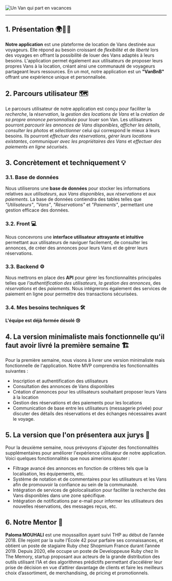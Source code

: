 ![Un Van qui part en vacances](https://cdn.dribbble.com/users/1625117/screenshots/3601093/vanlife.gif)

---

## 1. Présentation 🌍🚐💨

**Notre application** est une plateforme de location de Vans destinée aux voyageurs. Elle répond au besoin croissant de _flexibilité_ et de _liberté_ lors des voyages en offrant la possibilité de louer des Vans adaptés à leurs besoins. L'application permet également aux utilisateurs de proposer leurs propres Vans à la location, créant ainsi une communauté de voyageurs partageant leurs ressources. En un mot, notre application est un **"VanBnB"** offrant une expérience unique et personnalisée.

## 2. Parcours utilisateur 🗺️

Le parcours utilisateur de notre application est conçu pour faciliter la _recherche_, la _réservation_, la _gestion des locations de Vans_ et la _création de sa propre annonce personnalisée_ pour louer son Van. Les utilisateurs pourront _parcourir les annonces de Vans disponibles_, _afficher les détails_, _consulter les photos_ et _sélectionner_ celui qui correspond le mieux à leurs besoins. Ils pourront _effectuer des réservations_, _gérer leurs locations existantes_, _communiquer avec les propriétaires des Vans_ et _effectuer des paiements en ligne sécurisés_.

## 3. Concrètement et techniquement 💡

### 3.1. Base de données

Nous utiliserons une **base de données** pour stocker les informations relatives aux _utilisateurs_, aux _Vans disponibles_, aux _réservations_ et aux _paiements_. La base de données contiendra des tables telles que _"Utilisateurs"_, _"Vans"_, _"Réservations"_ et _"Paiements"_, permettant une gestion efficace des données.

### 3.2. Front 💻

Nous concevrons une **interface utilisateur attrayante et intuitive** permettant aux utilisateurs de naviguer facilement, de consulter les annonces, de créer des annonces pour leurs Vans et de gérer leurs réservations.

### 3.3. Backend ⚙️

Nous mettrons en place des **API** pour gérer les fonctionnalités principales telles que *l'authentification des utilisateurs*, *la gestion des annonces*, des *réservations* et des *paiements*. Nous intégrerons également des services de paiement en ligne pour permettre des transactions sécurisées.

### 3.4. Mes besoins techniques 🛠️

**L'équipe est déjà formée désolé 😢**

## 4. La version minimaliste mais fonctionnelle qu'il faut avoir livré la première semaine 🏗️

Pour la première semaine, nous visons à livrer une version minimaliste mais fonctionnelle de l'application. Notre MVP comprendra les fonctionnalités suivantes :

* Inscription et authentification des utilisateurs
* Consultation des annonces de Vans disponibles
* Création d'annonces pour les utilisateurs souhaitant proposer leurs Vans à la location
* Gestion des réservations et des paiements pour les locations
* Communication de base entre les utilisateurs (messagerie privée) pour discuter des détails des réservations et des échanges nécessaires avant le voyage.

## 5. La version que l'on présentera aux jurys 🎉

Pour la deuxième semaine, nous prévoyons d'ajouter des fonctionnalités supplémentaires pour améliorer l'expérience utilisateur de notre application. Voici quelques fonctionnalités que nous aimerions ajouter :

* Filtrage avancé des annonces en fonction de critères tels que la localisation, les équipements, etc.
* Système de notation et de commentaires pour les utilisateurs et les Vans afin de promouvoir la confiance au sein de la communauté.
* Intégration de services de géolocalisation pour faciliter la recherche des Vans disponibles dans une zone spécifique.
* Intégration de notifications par e-mail pour informer les utilisateurs des nouvelles réservations, des messages reçus, etc.

## 6. Notre Mentor 🙌

**Paloma MOUHALI** est une moussaillon ayant suivi THP au début de l’année 2018. Elle rejoint par la suite l’École 42 pour parfaire ses connaissances, et obtient un poste de stagiaire Ruby chez Shopmium France durant l’année 2019.
Depuis 2020, elle occupe un poste de Developpeuse Ruby chez In The Memory, startup proposant aux acteurs de la grande distribution des outils utilisant l’IA et des algorithmes prédictifs permettant d’accélérer leur prise de décision en vue d’attirer davantage de clients et faire les meilleurs choix d’assortiment, de merchandising, de pricing et promotionnels.
